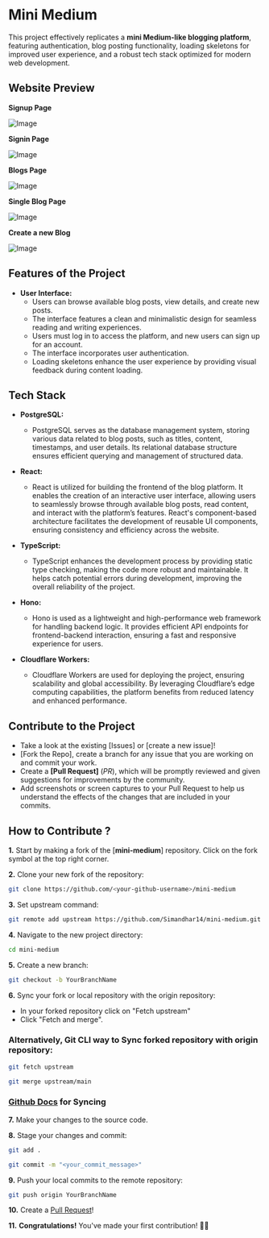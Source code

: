 # Mini Medium

This project effectively replicates a **mini Medium-like blogging platform**, featuring authentication, blog posting functionality, loading skeletons for improved user experience, and a robust tech stack optimized for modern web development.

## Website Preview

**Signup Page**

![Image](https://github.com/user-attachments/assets/5cc94a9c-5f81-4837-b2ef-2fa545898c47)

**Signin Page**

![Image](https://github.com/user-attachments/assets/dcbb4c99-1f17-4c65-9018-e42219ecab5f)

**Blogs Page**

![Image](https://github.com/user-attachments/assets/963e4cc2-7a69-4191-acf7-437e295ed495)

**Single Blog Page**

![Image](https://github.com/user-attachments/assets/880456ea-033b-455e-b783-42f9010d8147)

**Create a new Blog**

![Image](https://github.com/user-attachments/assets/8ee39931-16e0-4873-94e2-42ead7e566d1)

## Features of the Project

- **User Interface:**
  - Users can browse available blog posts, view details, and create new posts.
  - The interface features a clean and minimalistic design for seamless reading and writing experiences.
  - Users must log in to access the platform, and new users can sign up for an account.
  - The interface incorporates user authentication.
  - Loading skeletons enhance the user experience by providing visual feedback during content loading.

## Tech Stack

- **PostgreSQL:**
  - PostgreSQL serves as the database management system, storing various data related to blog posts, such as titles, content, timestamps, and user details. Its relational database structure ensures efficient querying and management of structured data.

- **React:**
  - React is utilized for building the frontend of the blog platform. It enables the creation of an interactive user interface, allowing users to seamlessly browse through available blog posts, read content, and interact with the platform’s features. React's component-based architecture facilitates the development of reusable UI components, ensuring consistency and efficiency across the website.

- **TypeScript:**
  - TypeScript enhances the development process by providing static type checking, making the code more robust and maintainable. It helps catch potential errors during development, improving the overall reliability of the project.

- **Hono:**
  - Hono is used as a lightweight and high-performance web framework for handling backend logic. It provides efficient API endpoints for frontend-backend interaction, ensuring a fast and responsive experience for users.

- **Cloudflare Workers:**
  - Cloudflare Workers are used for deploying the project, ensuring scalability and global accessibility. By leveraging Cloudflare’s edge computing capabilities, the platform benefits from reduced latency and enhanced performance.

## Contribute to the Project

- Take a look at the existing [Issues]<!--(https://github.com/Simandhar14/mini-medium)--> or [create a new issue]<!--(https://github.com/Simandhar14/mini-medium/issues/new/choose)-->!
- [Fork the Repo]<!--(https://github.com/Simandhar14/mini-medium/fork)-->, create a branch for any issue that you are working on and commit your work.
- Create a **[Pull Request]<!--(https://github.com/Simandhar14/mini-medium/compare)-->** (_PR_), which will be promptly reviewed and given suggestions for improvements by the community.
- Add screenshots or screen captures to your Pull Request to help us understand the effects of the changes that are included in your commits.
## How to Contribute ?

**1.** Start by making a fork of the [**mini-medium**]<!--(https://github.com/Simandhar14/mini-medium)--> repository. Click on the fork  symbol at the top right corner.

**2.** Clone your new fork of the repository:

```bash
git clone https://github.com/<your-github-username>/mini-medium
```

**3.** Set upstream command:

```bash
git remote add upstream https://github.com/Simandhar14/mini-medium.git
```

**4.** Navigate to the new project directory:

```bash
cd mini-medium
```

**5.** Create a new branch:

```bash
git checkout -b YourBranchName
```

**6.** Sync your fork or local repository with the origin repository:

- In your forked repository click on "Fetch upstream"
- Click "Fetch and merge".

### Alternatively, Git CLI way to Sync forked repository with origin repository:

```bash
git fetch upstream
```

```bash
git merge upstream/main
```

### [Github Docs](https://docs.github.com/en/github/collaborating-with-pull-requests/addressing-merge-conflicts/resolving-a-merge-conflict-on-github) for Syncing

**7.** Make your changes to the source code.

**8.** Stage your changes and commit:

```bash
git add .
```

```bash
git commit -m "<your_commit_message>"
```

**9.** Push your local commits to the remote repository:

```bash
git push origin YourBranchName
```

**10.** Create a [Pull Request](https://help.github.com/en/github/collaborating-with-issues-and-pull-requests/creating-a-pull-request)!

**11.** **Congratulations!** You've made your first contribution! 🙌🏼
